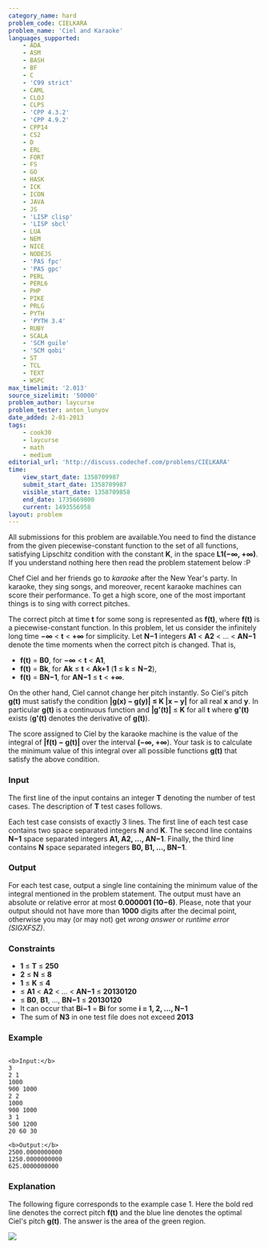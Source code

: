 ```yaml
---
category_name: hard
problem_code: CIELKARA
problem_name: 'Ciel and Karaoke'
languages_supported:
    - ADA
    - ASM
    - BASH
    - BF
    - C
    - 'C99 strict'
    - CAML
    - CLOJ
    - CLPS
    - 'CPP 4.3.2'
    - 'CPP 4.9.2'
    - CPP14
    - CS2
    - D
    - ERL
    - FORT
    - FS
    - GO
    - HASK
    - ICK
    - ICON
    - JAVA
    - JS
    - 'LISP clisp'
    - 'LISP sbcl'
    - LUA
    - NEM
    - NICE
    - NODEJS
    - 'PAS fpc'
    - 'PAS gpc'
    - PERL
    - PERL6
    - PHP
    - PIKE
    - PRLG
    - PYTH
    - 'PYTH 3.4'
    - RUBY
    - SCALA
    - 'SCM guile'
    - 'SCM qobi'
    - ST
    - TCL
    - TEXT
    - WSPC
max_timelimit: '2.013'
source_sizelimit: '50000'
problem_author: laycurse
problem_tester: anton_lunyov
date_added: 2-01-2013
tags:
    - cook30
    - laycurse
    - math
    - medium
editorial_url: 'http://discuss.codechef.com/problems/CIELKARA'
time:
    view_start_date: 1358709987
    submit_start_date: 1358709987
    visible_start_date: 1358709858
    end_date: 1735669800
    current: 1493556958
layout: problem
---
```

All submissions for this problem are available.You need to find the distance from the given piecewise-constant function to the set of all functions, satisfying Lipschitz condition with the constant **K**, in the space **L1(−∞, +∞)**. If you understand nothing here then read the problem statement below :P

Chef Ciel and her friends go to _karaoke_ after the New Year's party. In karaoke, they sing songs, and moreover, recent karaoke machines can score their performance. To get a high score, one of the most important things is to sing with correct pitches.

The correct pitch at time **t** for some song is represented as **f(t)**, where **f(t)** is a piecewise-constant function. In this problem, let us consider the infinitely long time **−∞** < **t** < **+∞** for simplicity. Let **N−1** integers **A1** < **A2** < ... < **AN−1** denote the time moments when the correct pitch is changed. That is,

- **f(t)** = **B0**, for **−∞** < **t** < **A1**,
- **f(t)** = **Bk**, for **Ak** ≤ **t** < **Ak+1** (**1** ≤ **k** ≤ **N−2**),
- **f(t)** = **BN−1**, for **AN−1** ≤ **t** < **+∞**.

On the other hand, Ciel cannot change her pitch instantly. So Ciel's pitch **g(t)** must satisfy the condition **|g(x) − g(y)| ≤ K |x − y|** for all real **x** and **y**. In particular **g(t)** is a continuous function and **|g'(t)|** ≤ **K** for all **t** where **g'(t)** exists (**g'(t)** denotes the derivative of **g(t)**).

The score assigned to Ciel by the karaoke machine is the value of the integral of **|f(t) − g(t)|** over the interval **(−∞, +∞**). Your task is to calculate the minimum value of this integral over all possible functions **g(t)** that satisfy the above condition.

### Input

The first line of the input contains an integer **T** denoting the number of test cases. The description of **T** test cases follows.

Each test case consists of exactly 3 lines. The first line of each test case contains two space separated integers **N** and **K**. The second line contains **N−1** space separated integers **A1, A2, ..., AN−1**. Finally, the third line contains **N** space separated integers **B0, B1, ..., BN−1**.

### Output

For each test case, output a single line containing the minimum value of the integral mentioned in the problem statement. The output must have an absolute or relative error at most **0.000001 (10−6)**. Please, note that your output should not have more than **1000** digits after the decimal point, otherwise you may (or may not) get _wrong answer_ or _runtime error (SIGXFSZ)_.

### Constraints

- **1** ≤ **T** ≤ **250**
- **2** ≤ **N** ≤ **8**
- **1** ≤ **K** ≤ **4**
- ≤ **A1** < **A2** < ... < **AN−1** ≤ **20130120**
- ≤ **B0**, **B1**, ..., **BN−1** ≤ **20130120**
- It can occur that **Bi−1** = **Bi** for some **i = 1, 2, ..., N−1**
- The sum of **N3** in one test file does not exceed **2013**

### Example

```

<b>Input:</b>
3
2 1
1000
900 1000
2 2
1000
900 1000
3 1
500 1200
20 60 30

<b>Output:</b>
2500.0000000000
1250.0000000000
625.0000000000

```
### Explanation

The following figure corresponds to the example case 1. Here the bold red line denotes the correct pitch **f(t)** and the blue line denotes the optimal Ciel's pitch **g(t)**. The answer is the area of the green region.

![](http://www.codechef.com/download/CIELKARA.png)